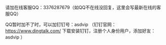 请加在线客服QQ：3376287679（如QQ不在线没回复，这里会写最新在线的客服QQ）

QQ暂时加不了时，可以加钉钉号：asdvip （钉钉官网：https://www.dingtalk.com/ 下载安装钉钉，注册个人身份用户，添加好友：asdvip   ）
